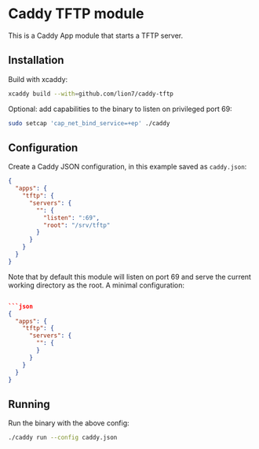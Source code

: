 # Caddy TFTP module

This is a Caddy App module that starts a TFTP server.

## Installation

Build with xcaddy:

```bash
xcaddy build --with=github.com/lion7/caddy-tftp
```

Optional: add capabilities to the binary to listen on privileged port 69:

```bash
sudo setcap 'cap_net_bind_service=+ep' ./caddy
```

## Configuration

Create a Caddy JSON configuration, in this example saved as `caddy.json`:

```json
{
  "apps": {
    "tftp": {
      "servers": {
        "": {
          "listen": ":69",
          "root": "/srv/tftp"
        }
      }
    }
  }
}
```

Note that by default this module will listen on port 69 and serve the current working directory as the root.
A minimal configuration:

```json

```json
{
  "apps": {
    "tftp": {
      "servers": {
        "": {
        }
      }
    }
  }
}
```

## Running

Run the binary with the above config:

```bash
./caddy run --config caddy.json
```